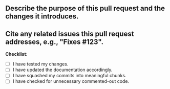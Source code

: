 ## Describe the purpose of this pull request and the changes it introduces.

## Cite any related issues this pull request addresses, e.g., "Fixes #123".

**Checklist:**

- [ ] I have tested my changes.
- [ ] I have updated the documentation accordingly.
- [ ] I have squashed my commits into meaningful chunks.
- [ ] I have checked for unnecessary commented-out code.